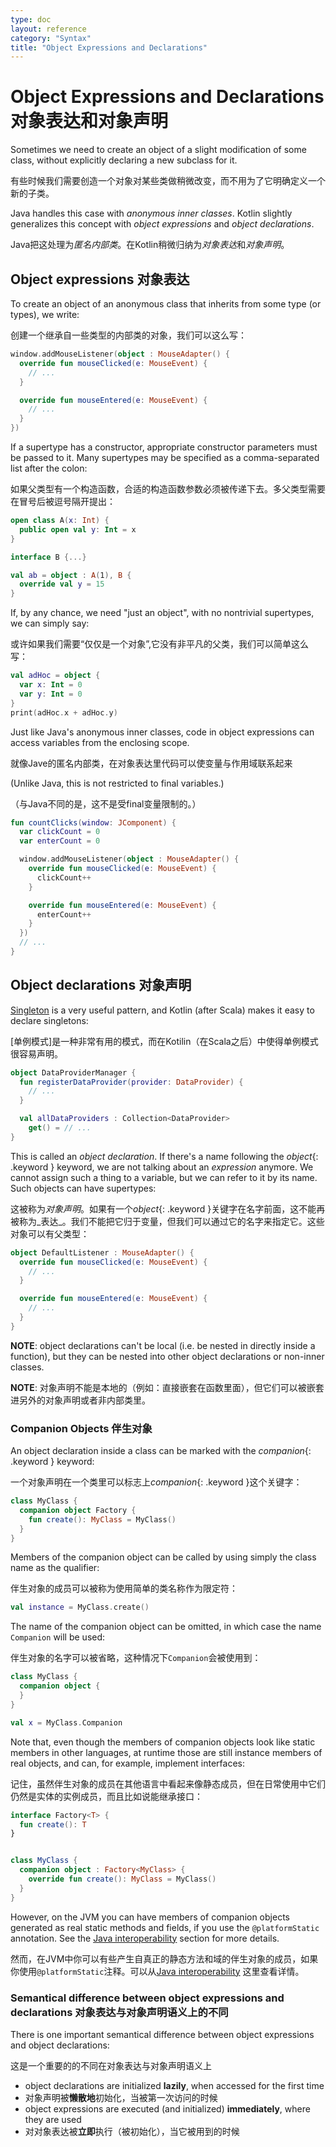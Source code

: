 ```yaml
---
type: doc
layout: reference
category: "Syntax"
title: "Object Expressions and Declarations"
---
```


# Object Expressions and Declarations 对象表达和对象声明

Sometimes we need to create an object of a slight modification of some class, without explicitly declaring a new subclass for it.

有些时候我们需要创造一个对象对某些类做稍微改变，而不用为了它明确定义一个新的子类。

Java handles this case with *anonymous inner classes*.
Kotlin slightly generalizes this concept with *object expressions* and *object declarations*.

Java把这处理为*匿名内部类*。在Kotlin稍微归纳为*对象表达*和*对象声明*。
## Object expressions 对象表达

To create an object of an anonymous class that inherits from some type (or types), we write:

创建一个继承自一些类型的内部类的对象，我们可以这么写：

``` kotlin
window.addMouseListener(object : MouseAdapter() {
  override fun mouseClicked(e: MouseEvent) {
    // ...
  }

  override fun mouseEntered(e: MouseEvent) {
    // ...
  }
})
```

If a supertype has a constructor, appropriate constructor parameters must be passed to it.
Many supertypes may be specified as a comma-separated list after the colon:

如果父类型有一个构造函数，合适的构造函数参数必须被传递下去。多父类型需要在冒号后被逗号隔开提出：


``` kotlin
open class A(x: Int) {
  public open val y: Int = x
}

interface B {...}

val ab = object : A(1), B {
  override val y = 15
}
```

If, by any chance, we need "just an object", with no nontrivial supertypes, we can simply say:

或许如果我们需要“仅仅是一个对象”,它没有非平凡的父类，我们可以简单这么写：

``` kotlin
val adHoc = object {
  var x: Int = 0
  var y: Int = 0
}
print(adHoc.x + adHoc.y)
```

Just like Java's anonymous inner classes, code in object expressions can access variables from the enclosing scope.

就像Jave的匿名内部类，在对象表达里代码可以使变量与作用域联系起来

(Unlike Java, this is not restricted to final variables.)

（与Java不同的是，这不是受final变量限制的。）

``` kotlin
fun countClicks(window: JComponent) {
  var clickCount = 0
  var enterCount = 0

  window.addMouseListener(object : MouseAdapter() {
    override fun mouseClicked(e: MouseEvent) {
      clickCount++
    }

    override fun mouseEntered(e: MouseEvent) {
      enterCount++
    }
  })
  // ...
}
```

## Object declarations 对象声明

[Singleton](http://en.wikipedia.org/wiki/Singleton_pattern) is a very useful pattern, and Kotlin (after Scala) makes it easy to declare singletons:

[单例模式]是一种非常有用的模式，而在Kotilin（在Scala之后）中使得单例模式很容易声明。

``` kotlin
object DataProviderManager {
  fun registerDataProvider(provider: DataProvider) {
    // ...
  }

  val allDataProviders : Collection<DataProvider>
    get() = // ...
}
```

This is called an *object declaration*. If there's a name following the *object*{: .keyword } keyword, we are not talking about an _expression_ anymore.
We cannot assign such a thing to a variable, but we can refer to it by its name. Such objects can have supertypes:

这被称为*对象声明*。如果有一个*object*{: .keyword }关键字在名字前面，这不能再被称为_表达_。我们不能把它归于变量，但我们可以通过它的名字来指定它。这些对象可以有父类型：

``` kotlin
object DefaultListener : MouseAdapter() {
  override fun mouseClicked(e: MouseEvent) {
    // ...
  }

  override fun mouseEntered(e: MouseEvent) {
    // ...
  }
}
```

**NOTE**: object declarations can't be local (i.e. be nested in directly inside a function), but they can be nested into other object declarations or non-inner classes.


**NOTE**: 对象声明不能是本地的（例如：直接嵌套在函数里面），但它们可以被嵌套进另外的对象声明或者非内部类里。


### Companion Objects 伴生对象

An object declaration inside a class can be marked with the *companion*{: .keyword } keyword:

一个对象声明在一个类里可以标志上*companion*{: .keyword }这个关键字：

``` kotlin
class MyClass {
  companion object Factory {
    fun create(): MyClass = MyClass()
  }
}
```

Members of the companion object can be called by using simply the class name as the qualifier:

伴生对象的成员可以被称为使用简单的类名称作为限定符：

``` kotlin
val instance = MyClass.create()
```

The name of the companion object can be omitted, in which case the name `Companion` will be used:

伴生对象的名字可以被省略，这种情况下`Companion`会被使用到：

``` kotlin
class MyClass {
  companion object {
  }
}

val x = MyClass.Companion
```

Note that, even though the members of companion objects look like static members in other languages, at runtime those
are still instance members of real objects, and can, for example, implement interfaces:

记住，虽然伴生对象的成员在其他语言中看起来像静态成员，但在日常使用中它们仍然是实体的实例成员，而且比如说能继承接口：


``` kotlin
interface Factory<T> {
  fun create(): T
}


class MyClass {
  companion object : Factory<MyClass> {
    override fun create(): MyClass = MyClass()
  }
}
```

However, on the JVM you can have members of companion objects generated as real static methods and fields, if you use
the `@platformStatic` annotation. See the [Java interoperability](java-interop.html#static-methods-and-fields) section
for more details.

然而，在JVM中你可以有些产生自真正的静态方法和域的伴生对象的成员，如果你使用`@platformStatic`注释。可以从[Java interoperability](java-interop.html#static-methods-and-fields) 这里查看详情。




### Semantical difference between object expressions and declarations 对象表达与对象声明语义上的不同

There is one important semantical difference between object expressions and object declarations:

这是一个重要的的不同在对象表达与对象声明语义上

* object declarations are initialized **lazily**, when accessed for the first time
* 对象声明被**懒散地**初始化，当被第一次访问的时候
* object expressions are executed (and initialized) **immediately**, where they are used
* 对对象表达被**立即**执行（被初始化），当它被用到的时候


